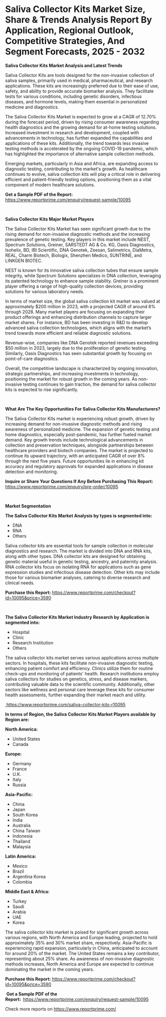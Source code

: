 <p><h1>Saliva Collector Kits Market Size, Share & Trends Analysis Report By Application, Regional Outlook, Competitive Strategies, And Segment Forecasts, 2025 - 2032</h1></p><p><strong>Saliva Collector Kits Market Analysis and Latest Trends</strong></p>
<p><p>Saliva Collector Kits are tools designed for the non-invasive collection of saliva samples, primarily used in medical, pharmaceutical, and research applications. These kits are increasingly preferred due to their ease of use, safety, and ability to provide accurate biomarker analysis. They facilitate tests for various conditions, including genetic disorders, infectious diseases, and hormone levels, making them essential in personalized medicine and diagnostics.</p><p>The Saliva Collector Kits Market is expected to grow at a CAGR of 12.70% during the forecast period, driven by rising consumer awareness regarding health diagnostics and the growing demand for at-home testing solutions. Increased investment in research and development, coupled with advancements in technology, has further expanded the capabilities and applications of these kits. Additionally, the trend towards less invasive testing methods is accelerated by the ongoing COVID-19 pandemic, which has highlighted the importance of alternative sample collection methods. </p><p>Emerging markets, particularly in Asia and Africa, are expanding access to diagnostic testing, contributing to the market's growth. As healthcare continues to evolve, saliva collection kits will play a critical role in delivering efficient and patient-friendly testing options, positioning them as a vital component of modern healthcare solutions.</p></p>
<p><strong>Get a Sample PDF of the Report:&nbsp;</strong> <a href="https://www.reportprime.com/enquiry/request-sample/10095?utm_campaign=3439&utm_medium=2&utm_source=Github&utm_content=ia&utm_term=20032025&utm_id=saliva-collector-kits">https://www.reportprime.com/enquiry/request-sample/10095</a></p>
<p>&nbsp;</p>
<p><strong>Saliva Collector Kits Major Market Players</strong></p>
<p><p>The Saliva Collector Kits Market has seen significant growth due to the rising demand for non-invasive diagnostic methods and the increasing prevalence of genetic testing. Key players in this market include NEST, Spectrum Solutions, Greiner, SARSTEDT AG & Co. KG, Oasis Diagnostics, Isohelix, BD, IBI Scientific, DNA Genotek, Zeesan, Salimetrics, DiaMetra, REAL, Charm Biotech, Biologix, Shenzhen Medico, SUNTRINE, and LINKGEN BIOTEC.</p><p>NEST is known for its innovative saliva collection tubes that ensure sample integrity, while Spectrum Solutions specializes in DNA collection, leveraging its patented technology to enhance sample stability. Greiner is a prominent player offering a range of high-quality collection devices, providing solutions for various laboratory needs.</p><p>In terms of market size, the global saliva collection kit market was valued at approximately $200 million in 2023, with a projected CAGR of around 8% through 2028. Many market players are focusing on expanding their product offerings and enhancing distribution channels to capture larger market shares. For instance, BD has been investing in R&D to develop advanced saliva collection technologies, which aligns with the market’s trend towards more efficient and reliable diagnostic solutions.</p><p>Revenue-wise, companies like DNA Genotek reported revenues exceeding $50 million in 2023, largely due to the proliferation of genetic testing. Similarly, Oasis Diagnostics has seen substantial growth by focusing on point-of-care diagnostics.</p><p>Overall, the competitive landscape is characterized by ongoing innovation, strategic partnerships, and increasing investments in technology, positioning the market for robust growth in the coming years. As non-invasive testing continues to gain traction, the demand for saliva collector kits is expected to rise significantly.</p></p>
<p>&nbsp;</p>
<p><strong>What Are The Key Opportunities For Saliva Collector Kits Manufacturers?</strong></p>
<p><p>The Saliva Collector Kits market is experiencing robust growth, driven by increasing demand for non-invasive diagnostic methods and rising awareness of personalized medicine. The expansion of genetic testing and home diagnostics, especially post-pandemic, has further fueled market demand. Key growth trends include technological advancements in collection and preservation techniques, alongside partnerships between healthcare providers and biotech companies. The market is projected to continue its upward trajectory, with an anticipated CAGR of over 8% through the next five years. Future opportunities lie in enhancing kit accuracy and regulatory approvals for expanded applications in disease detection and monitoring.</p></p>
<p><strong>Inquire or Share Your Questions If Any Before Purchasing This Report:</strong> <a href="https://www.reportprime.com/enquiry/pre-order/10095?utm_campaign=3439&utm_medium=2&utm_source=Github&utm_content=ia&utm_term=20032025&utm_id=saliva-collector-kits">https://www.reportprime.com/enquiry/pre-order/10095</a></p>
<p>&nbsp;</p>
<p><strong>Market Segmentation</strong></p>
<p><strong>The Saliva Collector Kits Market Analysis by types is segmented into:</strong></p>
<p><ul><li>DNA</li><li>RNA</li><li>Others</li></ul></p>
<p><p>Saliva collector kits are essential tools for sample collection in molecular diagnostics and research. The market is divided into DNA and RNA kits, along with other types. DNA collector kits are designed for obtaining genetic material useful in genetic testing, ancestry, and paternity analysis. RNA collector kits focus on isolating RNA for applications such as gene expression studies and infectious disease detection. Other kits may include those for various biomarker analyses, catering to diverse research and clinical needs.</p></p>
<p><strong>Purchase this Report:&nbsp;</strong><a href="https://www.reportprime.com/checkout?id=10095&price=3590&utm_campaign=3439&utm_medium=2&utm_source=Github&utm_content=ia&utm_term=20032025&utm_id=saliva-collector-kits">https://www.reportprime.com/checkout?id=10095&price=3590</a></p>
<p>&nbsp;</p>
<p><strong>The Saliva Collector Kits Market Industry Research by Application is segmented into:</strong></p>
<p><ul><li>Hospital</li><li>Clinic</li><li>Research Institution</li><li>Others</li></ul></p>
<p><p>The saliva collector kits market serves various applications across multiple sectors. In hospitals, these kits facilitate non-invasive diagnostic testing, enhancing patient comfort and efficiency. Clinics utilize them for routine check-ups and monitoring of patients' health. Research institutions employ saliva collectors for studies on genetics, stress, and disease markers, contributing valuable data to the scientific community. Additionally, other sectors like wellness and personal care leverage these kits for consumer health assessments, further expanding their market reach and utility.</p></p>
<p><a href="https://www.reportprime.com/saliva-collector-kits-r10095?utm_campaign=3439&utm_medium=2&utm_source=Github&utm_content=ia&utm_term=20032025&utm_id=saliva-collector-kits">&nbsp;https://www.reportprime.com/saliva-collector-kits-r10095</a></p>
<p><strong>In terms of Region, the Saliva Collector Kits Market Players available by Region are:</strong></p>
<p>
    <p> <strong> North America: </strong>
        <ul>
            <li>United States</li>
            <li>Canada</li>
        </ul>
        </p> 
    <p> <strong> Europe: </strong>
        <ul>
            <li>Germany</li>
            <li>France</li>
            <li>U.K.</li>
            <li>Italy</li>
            <li>Russia</li>
        </ul>
        </p> 
    <p> <strong> Asia-Pacific: </strong>
        <ul>
            <li>China</li>
            <li>Japan</li>
            <li>South Korea</li>
            <li>India</li>
            <li>Australia</li>
            <li>China Taiwan</li>
            <li>Indonesia</li>
            <li>Thailand</li>
            <li>Malaysia</li>
        </ul>
        </p> 
    <p> <strong> Latin America: </strong>
        <ul>
            <li>Mexico</li>
            <li>Brazil</li>
            <li>Argentina Korea</li>
            <li>Colombia</li>
        </ul>
        </p> 
    <p> <strong> Middle East & Africa: </strong>
        <ul>
            <li>Turkey</li>
            <li>Saudi</li>
            <li>Arabia</li>
            <li>UAE</li>
            <li>Korea</li>
        </ul>
    </p>
    </p>
<p><p>The saliva collector kits market is poised for significant growth across various regions, with North America and Europe leading, projected to hold approximately 35% and 30% market share, respectively. Asia-Pacific is experiencing rapid expansion, particularly in China, anticipated to account for around 20% of the market. The United States remains a key contributor, representing about 25% share. As awareness of non-invasive diagnostic methods increases, North America and Europe are expected to continue dominating the market in the coming years.</p></p>
<p><strong>Purchase this Report: </strong><a href="https://www.reportprime.com/checkout?id=10095&price=3590&utm_campaign=3439&utm_medium=2&utm_source=Github&utm_content=ia&utm_term=20032025&utm_id=saliva-collector-kits">https://www.reportprime.com/checkout?id=10095&price=3590</a></p>
<p>&nbsp;<strong>Get a Sample PDF of the Report:&nbsp;&nbsp;</strong><a href="https://www.reportprime.com/enquiry/request-sample/10095?utm_campaign=3439&utm_medium=2&utm_source=Github&utm_content=ia&utm_term=20032025&utm_id=saliva-collector-kits">https://www.reportprime.com/enquiry/request-sample/10095</a></p>
<p><strong></strong></p>
<p>Check more reports on <a href="https://www.reportprime.com/?utm_campaign=3439&utm_medium=2&utm_source=Github&utm_content=ia&utm_term=20032025&utm_id=saliva-collector-kits">https://www.reportprime.com/</a></p>